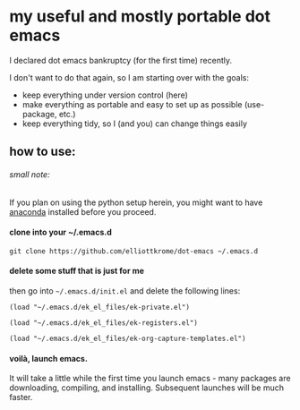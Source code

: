 # my useful and mostly portable dot emacs
I declared dot emacs bankruptcy (for the first time) recently.

I don't want to do that again, so I am starting over with the goals:
- keep everything under version control (here)
- make everything as portable and easy to set up as possible (use-package, etc.)
- keep everything tidy, so I (and you) can change things easily

## how to use:
###### small note:
If you plan on using the python setup herein, you might want to have [anaconda](https://www.continuum.io/downloads) installed before you proceed.

#### clone into your ~/.emacs.d

`git clone https://github.com/elliottkrome/dot-emacs ~/.emacs.d`

#### delete some stuff that is just for me
then go into `~/.emacs.d/init.el` and delete the following lines:

`(load "~/.emacs.d/ek_el_files/ek-private.el")`

`(load "~/.emacs.d/ek_el_files/ek-registers.el")`

`(load "~/.emacs.d/ek_el_files/ek-org-capture-templates.el")`

#### voilà, launch emacs.

It will take a little while the first time you launch emacs - many packages are downloading, compiling, and installing. Subsequent launches will be much faster.
